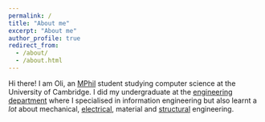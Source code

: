 ```yaml
---
permalink: /
title: "About me"
excerpt: "About me"
author_profile: true
redirect_from: 
  - /about/
  - /about.html
---
```

Hi there! I am Oli, an [MPhil](https://www.cst.cam.ac.uk/admissions/acs) student studying computer science at the University of Cambridge. I did my undergraduate at the [engineering department](http://www.eng.cam.ac.uk/) where I specialised in information engineering but also learnt a *lot* about mechanical, [electrical](https://olidyliu.github.io/files/IEP.pdf), material and [structural](https://olidyliu.github.io/files/structural_design.pdf) engineering. 

